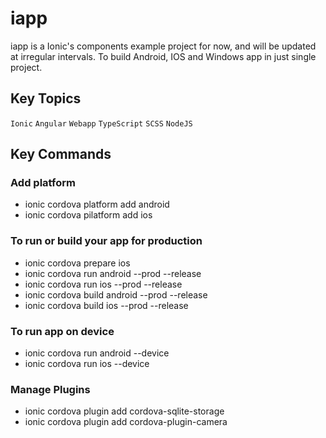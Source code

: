 # iapp 
iapp is a Ionic's components example project for now, and will be updated at irregular intervals.
To build Android, IOS and Windows app in just single project.
## Key Topics
`Ionic` `Angular` `Webapp` `TypeScript` `SCSS` `NodeJS`
## Key Commands
### Add platform
- ionic cordova platform add android
- ionic cordova pilatform add ios
### To run or build your app for production
- ionic cordova prepare ios
- ionic cordova run android --prod --release
- ionic cordova run ios --prod --release
- ionic cordova build android --prod --release
- ionic cordova build ios --prod --release
### To run app on device
- ionic cordova run android --device
- ionic cordova run ios --device
### Manage Plugins
- ionic cordova plugin add cordova-sqlite-storage
- ionic cordova plugin add cordova-plugin-camera
